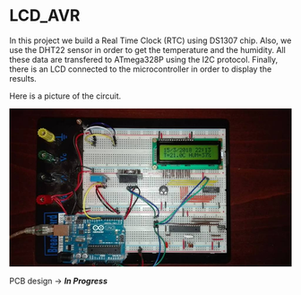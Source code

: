 # LCD_AVR

In this project we build a Real Time Clock (RTC) using DS1307 chip. Also, we use the DHT22 sensor in order to get the temperature and the humidity. All these data are transfered to ATmega328P using the I2C protocol. Finally, there is an LCD connected to the microcontroller in order to display the results.

Here is a picture of the circuit.

![alt text](https://github.com/GeorgeLatmos/LCD_AVR/blob/master/lcd.jpg)

PCB design -> ***In Progress***
